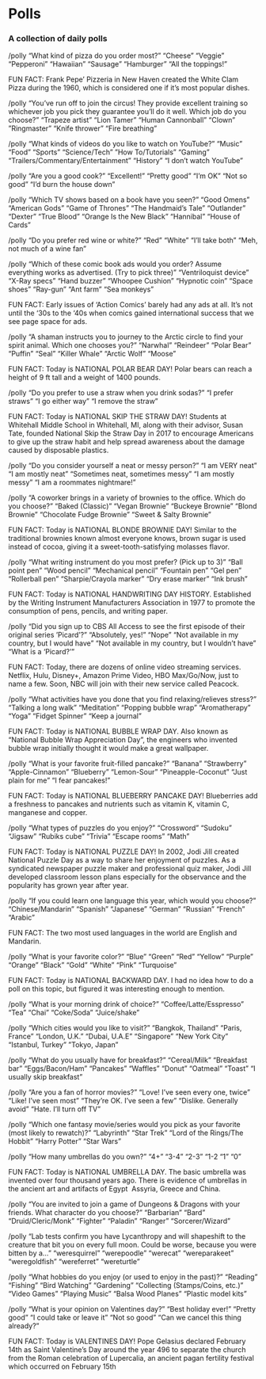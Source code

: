 # Polls
### A collection of daily polls


/polly “What kind of pizza do you order most?” “Cheese” “Veggie” “Pepperoni” “Hawaiian” “Sausage” “Hamburger” “All the toppings!”

FUN FACT: Frank Pepe’ Pizzeria in New Haven created the White Clam Pizza during the 1960, which is considered one if it’s most popular dishes.


/polly “You’ve run off to join the circus! They provide excellent training so whichever job you pick they guarantee you’ll do it well. Which job do you choose?” “Trapeze artist” “Lion Tamer” “Human Cannonball” “Clown” ”Ringmaster” “Knife thrower” “Fire breathing”


/polly “What kinds of videos do you like to watch on YouTube?” “Music” “Food” “Sports” “Science/Tech” ”How To/Tutorials” “Gaming” “Trailers/Commentary/Entertainment” “History” “I don’t watch YouTube”


/polly “Are you a good cook?” “Excellent!” “Pretty good” “I’m OK” “Not so good” “I’d burn the house down”

/polly “Which TV shows based on a book have you seen?” “Good Omens” “American Gods” “Game of Thrones” “The Handmaid’s Tale” “Outlander” “Dexter” “True Blood” “Orange Is the New Black” “Hannibal” “House of Cards”


/polly “Do you prefer red wine or white?” “Red” “White” “I’ll take both” “Meh, not much of a wine fan”

/polly “Which of these comic book ads would you order? Assume everything works as advertised. (Try to pick three)” “Ventriloquist device” “X-Ray specs”  “Hand buzzer” “Whoopee Cushion” “Hypnotic coin” “Space shoes” “Ray-gun” “Ant farm” “Sea monkeys”

FUN FACT: Early issues of ‘Action Comics’ barely had any ads at all. It’s not until the ‘30s to the ‘40s when comics gained international success that we see page space for ads.


/polly “A shaman instructs you to journey to the Arctic circle to find your spirit animal. Which one chooses you?” “Narwhal” “Reindeer” “Polar Bear” “Puffin” “Seal” “Killer Whale” “Arctic Wolf” “Moose”

FUN FACT: Today is NATIONAL POLAR BEAR DAY! Polar bears can reach a height of 9 ft tall and a weight of 1400 pounds.


/polly “Do you prefer to use a straw when you drink sodas?” “I prefer straws” “I go either way” “I remove the straw”

FUN FACT: Today is NATIONAL SKIP THE STRAW DAY! Students at Whitehall Middle School in Whitehall, MI, along with their advisor, Susan Tate, founded National Skip the Straw Day in 2017 to encourage Americans to give up the straw habit and help spread awareness about the damage caused by disposable plastics. 


/polly “Do you consider yourself a neat or messy person?” “I am VERY neat” “I am mostly neat” “Sometimes neat, sometimes messy” “I am mostly messy” “I am a roommates nightmare!”

/polly “A coworker brings in a variety of brownies to the office. Which do you choose?” “Baked (Classic)” “Vegan Brownie” “Buckeye Brownie” “Blond Brownie” “Chocolate Fudge Brownie” “Sweet & Salty Brownie”


FUN FACT: Today is NATIONAL BLONDE BROWNIE DAY! Similar to the traditional brownies known almost everyone knows, brown sugar is used instead of cocoa, giving it a sweet-tooth-satisfying molasses flavor.


/polly “What writing instrument do you most prefer? (Pick up to 3)” “Ball point pen” “Wood pencil” “Mechanical pencil” “Fountain pen” “Gel pen” “Rollerball pen” “Sharpie/Crayola marker” “Dry erase marker” “Ink brush”

FUN FACT: Today is NATIONAL HANDWRITING DAY HISTORY. Established by the Writing Instrument Manufacturers Association in 1977 to promote the consumption of pens, pencils, and writing paper.

/polly “Did you sign up to CBS All Access to see the first episode of their original series ’Picard’?”  “Absolutely, yes!” “Nope” “Not available in my country, but I would have” “Not available in my country, but I wouldn’t have” “What is a ‘Picard?’”

FUN FACT: Today, there are dozens of online video streaming services. Netflix, Hulu, Disney+, Amazon Prime Video, HBO Max/Go/Now, just to name a few. Soon, NBC will join with their new service called Peacock.

/polly “What activities have you done that you find relaxing/relieves stress?” “Talking a long walk” “Meditation” “Popping bubble wrap” “Aromatherapy” “Yoga” “Fidget Spinner” “Keep a journal” 

FUN FACT: Today is NATIONAL BUBBLE WRAP DAY. Also known as “National Bubble Wrap Appreciation Day”, the engineers who invented bubble wrap initially thought it would make a great wallpaper. 


/polly “What is your favorite fruit-filled pancake?” “Banana” “Strawberry” “Apple-Cinnamon” “Blueberry” “Lemon-Sour” “Pineapple-Coconut” “Just plain for me”  “I fear pancakes!”

FUN FACT: Today is NATIONAL BLUEBERRY PANCAKE DAY! Blueberries add a freshness to pancakes and nutrients such as vitamin K, vitamin C, manganese and copper.

/polly “What types of puzzles do you enjoy?” “Crossword” “Sudoku” “Jigsaw” “Rubiks cube” “Trivia” “Escape rooms” “Math”

FUN FACT: Today is NATIONAL PUZZLE DAY! In 2002, Jodi Jill created National Puzzle Day as a way to share her enjoyment of puzzles. As a syndicated newspaper puzzle maker and professional quiz maker, Jodi Jill developed classroom lesson plans especially for the observance and the popularity has grown year after year.

/polly “If you could learn one language this year, which would you choose?” “Chinese/Mandarin” “Spanish” “Japanese” “German” “Russian” “French” “Arabic”

FUN FACT: The two most used languages in the world are English and Mandarin.

/polly “What is your favorite color?” “Blue” “Green” “Red” “Yellow” “Purple” “Orange” “Black” “Gold” “White” “Pink” “Turquoise”

FUN FACT: Today is NATIONAL BACKWARD DAY. I had no idea how to do a poll on this topic, but figured it was interesting enough to mention.

/polly “What is your morning drink of choice?” “Coffee/Latte/Esspresso” “Tea” “Chai” “Coke/Soda” “Juice/shake”

/polly “Which cities would you like to visit?” “Bangkok, Thailand” “Paris, France” “London, U.K.” “Dubai, U.A.E” “Singapore” “New York City” “Istanbul, Turkey” ”Tokyo, Japan”

/polly “What do you usually have for breakfast?” “Cereal/Milk” “Breakfast bar” “Eggs/Bacon/Ham” “Pancakes” “Waffles” “Donut” “Oatmeal” “Toast” “I usually skip breakfast”

/polly “Are you a fan of horror movies?” “Love! I’ve seen every one, twice” “Like! I’ve seen most” “They’re OK. I’ve seen a few” “Dislike. Generally avoid” “Hate. I’ll turn off TV”

/polly “Which one fantasy movie/series would you pick as your favorite (most likely to rewatch)?” “Labyrinth” “Star Trek” “Lord of the Rings/The Hobbit” “Harry Potter” “Star Wars”

/polly “How many umbrellas do you own?” “4+” “3-4” “2-3” “1-2 “1” “0”

FUN FACT: Today is NATIONAL UMBRELLA DAY. The basic umbrella was invented over four thousand years ago. There is evidence of umbrellas in the ancient art and artifacts of Egypt  Assyria, Greece and China.

/polly “You are invited to join a game of Dungeons & Dragons with your friends. What character do you choose?” “Barbarian” “Bard” “Druid/Cleric/Monk” “Fighter” “Paladin” “Ranger” “Sorcerer/Wizard”


/polly “Lab tests confirm you have Lycanthropy and will shapeshift to the creature that bit you on every full moon. Could be worse, because you were bitten by a…” “weresquirrel” “werepoodle” “werecat” “wereparakeet” “weregoldfish” “wereferret” “wereturtle”


/polly “What hobbies do you enjoy (or used to enjoy in the past)?” “Reading” “Fishing” “Bird Watching” “Gardening” “Collecting (Stamps/Coins, etc.)” “Video Games” “Playing Music” “Balsa Wood Planes” “Plastic model kits”


/polly “What is your opinion on Valentines day?” “Best holiday ever!” “Pretty good” “I could take or leave it” “Not so good” “Can we cancel this thing already?”


FUN FACT: Today is VALENTINES DAY! Pope Gelasius declared February 14th as Saint Valentine’s Day around the year 496 to separate the church from the Roman celebration of Lupercalia, an ancient pagan fertility festival which occurred on February 15th
